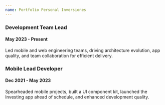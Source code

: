 ```yaml
---
name: Portfolio Personal Inversiones
---
```

### Development Team Lead
#### May 2023 - Present
Led mobile and web engineering teams, driving architecture evolution, app quality, and team collaboration for efficient delivery.

### Mobile Lead Developer 
#### Dec 2021 - May 2023
Spearheaded mobile projects, built a UI component kit, launched the Investing app ahead of schedule, and enhanced development quality.